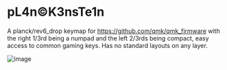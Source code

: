 # pL4n©K3nsTe1n

A planck/rev6_drop keymap for https://github.com/qmk/qmk_firmware with the right 1/3rd being a numpad and the left 2/3rds being compact, easy access to common gaming keys. Has no standard layouts on any layer.

![image](https://user-images.githubusercontent.com/5510669/141214028-696f56ff-2278-40b0-8305-6480dd6ac4bb.png)
